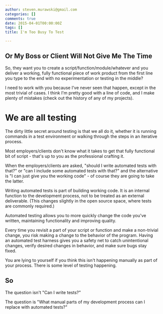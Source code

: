 ```yaml
---
author: steven.murawski@gmail.com
categories: []
comments: true
date: 2015-04-01T00:00:00Z
tags: []
title: I'm Too Busy To Test

---
```


## Or My Boss or Client Will Not Give Me The Time





So, they want you to create a script/function/module/whatever and you deliver a working, fully functional piece of work product from the first line you type to the end with no experimentation or testing in the middle?  




I need to work with you because I've never seen that happen, except in the most trivial of cases.  I think I'm pretty good with a line of code, and I make plenty of mistakes (check out the history of any of my projects).  




# We are all testing





The dirty little secret around testing is that we all do it, whether it is running commands in a test environment or walking through the steps in an iterative process.




Most employers/clients don't know what it takes to get that fully functional bit of script - that's up to you as the professional crafting it.  




When the employers/clients are asked, "should I write automated tests with that?" or "can I include some automated tests with that?" and the alternative is "I can just give you the working code" - of course they are going to take the latter.




Writing automated tests is part of building working code.  It is an internal function to the development process, not to be treated as an external deliverable. (This changes slightly in the open source space, where tests are commonly required.)  




Automated testing allows you to more quickly change the code you've written, maintaining functionality and improving quality.




Every time you revisit a part of your script or function and make a non-trivial change, you risk making a change to the behavior of the program.  Having an automated test harness gives you a safety net to catch unintentional changes, verify desired changes in behavior, and make sure bugs stay fixed.




You are lying to yourself if you think this isn't happening manually as part of your process.  There is some level of testing happening.




## So





The question isn't "Can I write tests?" 




The question is "What manual parts of my development process can I replace with automated tests?"

